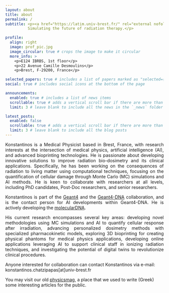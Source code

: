 ```yaml
---
layout: about
title: about
permalink: /
subtitle: <p><a href="https://latim.univ-brest.fr/" rel="external nofollow noopener" target="_blank">LaTIM</a>, INSERM, University of Brest, France. 
          Simulating the future of radiation therapy.</p>

profile:
  align: right
  image: prof_pic.jpg
  image_circular: true # crops the image to make it circular
  more_info: >
    <p>E124 IBRBS, 1st floor</p> 
    <p>22 Avenue Camille Desmoulins</p> 
    <p>Brest, F-29200, France</p>

selected_papers: true # includes a list of papers marked as "selected={true}"
social: true # includes social icons at the bottom of the page

announcements:
  enabled: true # includes a list of news items
  scrollable: true # adds a vertical scroll bar if there are more than 3 news items
  limit: 3 # leave blank to include all the news in the `_news` folder

latest_posts:
  enabled: false
  scrollable: true # adds a vertical scroll bar if there are more than 3 new posts items
  limit: 3 # leave blank to include all the blog posts
---
```


<style> .justify { text-align: justify; } </style>

<div class="justify">
Konstantinos is a Medical Physicist based in Brest, France, with research interests at the intersection of medical physics, artificial intelligence (AI), and advanced bioprinting technologies. He is passionate about developing innovative solutions to improve radiation bio-dosimetry and its clinical applications. Specifically, he has been working on the consequences of radiation to living matter using computational techniques, focusing on the quantification of cellular damage through Monte Carlo (MC) simulations and AI methods. He is keen to collaborate with researchers at all levels, including PhD candidates, Post-Doc researchers, and senior researchers.

Konstantinos is part of the [Geant4](https://geant4.web.cern.ch/) and the [Geant4-DNA](http://geant4-dna.org/) collaboration, and is the contact person for AI developments within Geant4-DNA. He is actively developing the [molecularDNA](http://moleculardna.org/).

His current research encompasses several key areas: developing novel methodologies using MC simulations and AI to quantify cellular response after irradiation, advancing personalized dosimetry methods with specialized pharmacokinetic models, exploring 3D bioprinting for creating physical phantoms for medical physics applications, developing online applications leveraging AI to support clinical staff in ionizing radiation techniques, and investigating the potential of digital twins to revolutionize clinical procedures.
</div>

Anyone interested for collaboration can contact Konstantinos via e-mail: konstantinos.chatzipapas[at]univ-brest.fr

You may visit our old [physicsmag](https://physicsfeed.blogspot.com), a place that we used to write (Greek) some interesting articles for the public.
